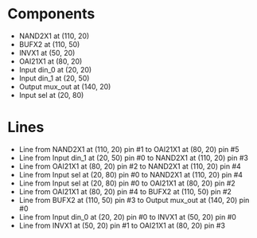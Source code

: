 # Components
- NAND2X1 at (110, 20)
- BUFX2 at (110, 50)
- INVX1 at (50, 20)
- OAI21X1 at (80, 20)
- Input din_0 at (20, 20)
- Input din_1 at (20, 50)
- Output mux_out at (140, 20)
- Input sel at (20, 80)

# Lines
- Line from NAND2X1 at (110, 20) pin #1 to OAI21X1 at (80, 20) pin #5
- Line from Input din_1 at (20, 50) pin #0 to NAND2X1 at (110, 20) pin #3
- Line from OAI21X1 at (80, 20) pin #2 to NAND2X1 at (110, 20) pin #4
- Line from Input sel at (20, 80) pin #0 to NAND2X1 at (110, 20) pin #4
- Line from Input sel at (20, 80) pin #0 to OAI21X1 at (80, 20) pin #2
- Line from OAI21X1 at (80, 20) pin #4 to BUFX2 at (110, 50) pin #2
- Line from BUFX2 at (110, 50) pin #3 to Output mux_out at (140, 20) pin #0
- Line from Input din_0 at (20, 20) pin #0 to INVX1 at (50, 20) pin #0
- Line from INVX1 at (50, 20) pin #1 to OAI21X1 at (80, 20) pin #3
